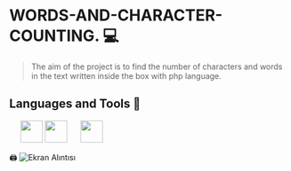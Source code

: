 # WORDS-AND-CHARACTER-COUNTING. :computer:
>The aim of the project is to find the number of characters and words in the text written inside the box with php language.
<h2 align="left">Languages and Tools 🐊 </h3>

<p>
     <a href="https://www.php.net" target="_blank"><img src="https://user-images.githubusercontent.com/108763130/223422027-d8cf0d98-1329-43ba-8b05-507372a9c3b7.png"  width="40" height="40" style="margin-left: 20PX;"></a>
    <a href="https://www.w3schools.com/html/default.asp" target="_blank"><img src="https://user-images.githubusercontent.com/108763130/223422298-bd30ae8a-0ee7-448f-a4fe-2db638ddcdf8.png"  width="40" height="40" margin-left: 20PX;"></a>
  <a href="https://www.w3schools.com/css/default.asp" target="_blank"><img src="https://user-images.githubusercontent.com/108763130/223422360-70e952df-008b-4bb5-b454-f6e7b1cd6194.png"  width="40" height="40"  style="margin-left: 20PX;"></a>
</p>  


:printer: ![Ekran Alıntısı](https://user-images.githubusercontent.com/108763130/223418211-6fd160d2-6ead-4682-b9ff-8b8f607e6d80.PNG)
